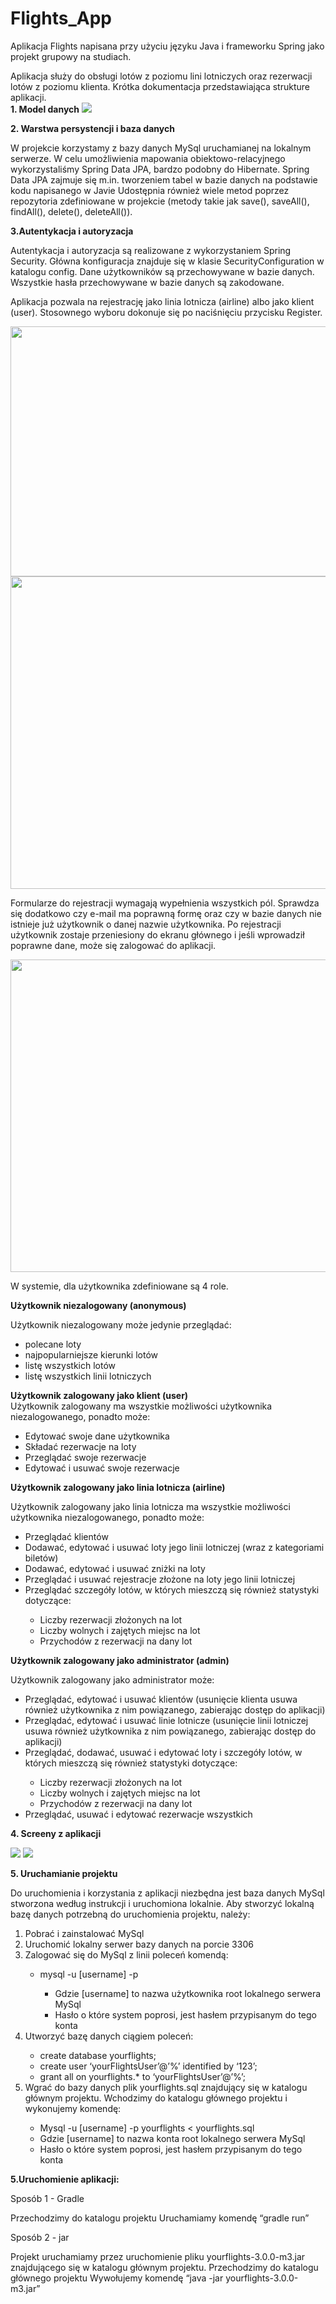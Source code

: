 # Flights_App

Aplikacja Flights napisana przy użyciu języku Java i frameworku Spring jako projekt grupowy na studiach. <div style="page-break-after: always;"></div>
Aplikacja służy do obsługi lotów z poziomu lini lotniczych oraz rezerwacji lotów z poziomu klienta.
Krótka dokumentacja przedstawiająca strukture aplikacji. <div style="page-break-after: always;"></div>
<b>1. Model danych</b>
<img src="photos/image1.png">

<b>2. Warstwa persystencji i baza danych</b> <div style="page-break-after: always;"></div>
W projekcie korzystamy z bazy danych MySql uruchamianej na lokalnym serwerze. W celu umożliwienia mapowania obiektowo-relacyjnego wykorzystaliśmy Spring Data JPA, bardzo podobny do Hibernate. Spring Data JPA zajmuje się m.in. tworzeniem tabel w bazie danych na podstawie kodu napisanego w Javie Udostępnia również wiele metod poprzez repozytoria zdefiniowane w projekcie (metody takie jak save(), saveAll(), findAll(), delete(), deleteAll()).

<b>3.Autentykacja i autoryzacja</b> <div style="page-break-after: always;"></div>

Autentykacja i autoryzacja są realizowane z wykorzystaniem Spring Security. Główna konfiguracja znajduje się w klasie SecurityConfiguration w katalogu config. Dane użytkowników są przechowywane w bazie danych. Wszystkie hasła przechowywane w bazie danych są zakodowane.

Aplikacja pozwala na rejestrację jako linia lotnicza (airline) albo jako klient (user). Stosownego wyboru dokonuje się po naciśnięciu przycisku Register.

<img src="photos/image4.png" width=600 height=400>

<img src="photos/image2.png" width=600 height=500>

<div style="page-break-after: always;"></div>

Formularze do rejestracji wymagają wypełnienia wszystkich pól. Sprawdza się dodatkowo czy e-mail ma poprawną formę oraz czy w bazie danych nie istnieje już użytkownik o danej nazwie użytkownika.
Po rejestracji użytkownik zostaje przeniesiony do ekranu głównego i jeśli wprowadził poprawne dane, może się zalogować do aplikacji.

<img src="photos/image3.png" width=600 height=500>

W systemie, dla użytkownika zdefiniowane są 4 role. <div style="page-break-after: always;"></div>

<b>Użytkownik niezalogowany (anonymous)</b> <div style="page-break-after: always;"></div>
Użytkownik niezalogowany może jedynie przeglądać:
<ul>
  <li> polecane loty</li>
 <li>najpopularniejsze kierunki lotów</li>
 <li>listę wszystkich lotów</li>
 <li>listę wszystkich linii lotniczych</li>
</ul>
<b>Użytkownik zalogowany jako klient (user)</b> <div style="page-break-after: always;"></div>
Użytkownik zalogowany ma wszystkie możliwości użytkownika niezalogowanego, ponadto może:
<ul>
<li>Edytować swoje dane użytkownika</li>
<li>Składać rezerwacje na loty</li>
<li>Przeglądać swoje rezerwacje</li>
<li>Edytować i usuwać swoje rezerwacje</li>
  </ul>

<b>Użytkownik zalogowany jako linia lotnicza (airline)</b> <div style="page-break-after: always;"></div>
Użytkownik zalogowany jako linia lotnicza ma wszystkie możliwości użytkownika niezalogowanego, ponadto może:
<ul>
  <li>Przeglądać klientów</li>
<li>Dodawać, edytować i usuwać loty jego linii lotniczej (wraz z kategoriami biletów)</li>
<li>Dodawać, edytować i usuwać zniżki na loty</li>
<li>Przeglądać i usuwać rejestracje złożone na loty jego linii lotniczej</li>
<li>Przeglądać szczegóły lotów, w których mieszczą się również statystyki dotyczące:</li>
  <ul>
<li>Liczby rezerwacji złożonych na lot</li>
<li>Liczby wolnych i zajętych miejsc na lot</li>
<li>Przychodów z rezerwacji na dany lot</li>
  </ul>
</ul>
  
<b>Użytkownik zalogowany jako administrator (admin)</b> <div style="page-break-after: always;"></div>
Użytkownik zalogowany jako administrator może:
<ul>
<li>Przeglądać, edytować i usuwać klientów (usunięcie klienta usuwa również użytkownika z nim powiązanego, zabierając dostęp do aplikacji)</li>
<li>Przeglądać, edytować i usuwać linie lotnicze (usunięcie linii lotniczej usuwa również użytkownika z nim powiązanego, zabierając dostęp do aplikacji)</li>
<li>Przeglądać, dodawać, usuwać i edytować loty i szczegóły lotów, w których mieszczą się również statystyki dotyczące:</li>
  <ul>
<li>Liczby rezerwacji złożonych na lot</li>
<li>Liczby wolnych i zajętych miejsc na lot</li>
<li>Przychodów z rezerwacji na dany lot</li>
  </ul>
<li>Przeglądać, usuwać i edytować rezerwacje wszystkich </li>
  
  </ul>

<b>4. Screeny z aplikacji</b> <div style="page-break-after: always;"></div>

<img src="photos/image5.png">
<img src="photos/image6.png">

<b>5. Uruchamianie projektu</b>

Do uruchomienia i korzystania z aplikacji niezbędna jest baza danych MySql stworzona według instrukcji i uruchomiona lokalnie.
Aby stworzyć lokalną bazę danych potrzebną do uruchomienia projektu, należy:
<ol>
  <li>Pobrać i zainstalować MySql</li>
<li>Uruchomić lokalny serwer bazy danych na porcie 3306</li>
<li>Zalogować się do MySql z linii poleceń komendą:</li>
  <ul>
<li>mysql -u [username] -p</li>
    <ul>
<li>Gdzie [username] to nazwa użytkownika root lokalnego serwera MySql</li>
<li>Hasło o które system poprosi, jest hasłem przypisanym do tego konta</li>
  </ul>
  </ul>
<li>Utworzyć bazę danych ciągiem poleceń:</li>
  <ul>
<li>create database yourflights;</li>
<li>create user ‘yourFlightsUser’@’%’ identified by ‘123’;</li>
<li>grant all on yourflights.* to ‘yourFlightsUser’@’%’;</li>
  </ul>
<li>Wgrać do bazy danych plik yourflights.sql znajdujący się w katalogu głównym projektu. Wchodzimy do katalogu głównego projektu i wykonujemy komendę:</li>
    <ul>
<li>Mysql -u [username] -p yourflights < yourflights.sql</li>
<li>Gdzie [username] to nazwa konta root lokalnego serwera MySql</li>
<li>Hasło o które system poprosi, jest hasłem przypisanym do tego konta</li>
    </ul>
                                                    </ol>                                                    
                                                   
  <b>5.Uruchomienie aplikacji:</b> <div style="page-break-after: always;"></div>
Sposób 1 - Gradle

Przechodzimy do katalogu projektu
Uruchamiamy komendę “gradle run”

Sposób 2 - jar

Projekt uruchamiamy przez uruchomienie pliku yourflights-3.0.0-m3.jar znajdującego się w katalogu głównym projektu.
Przechodzimy do katalogu głównego projektu
Wywołujemy komendę “java -jar yourflights-3.0.0-m3.jar”
